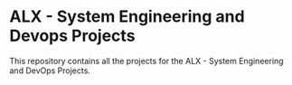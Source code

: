 # ALX - System Engineering and Devops Projects

This repository contains all the projects for the ALX - System Engineering and DevOps Projects.
